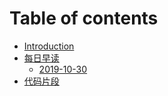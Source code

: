 # Table of contents

* [Introduction](README.md)
* [每日早读](daily/README.md)
  * [2019-10-30](daily/2019-10-30.md)
* [代码片段](code-snippets.md)

